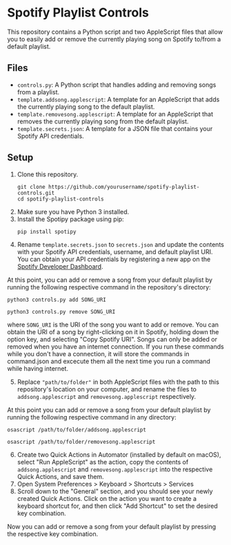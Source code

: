 # Spotify Playlist Controls

This repository contains a Python script and two AppleScript files that allow you to easily add or remove the currently playing song on Spotify to/from a default playlist.

## Files

- `controls.py`: A Python script that handles adding and removing songs from a playlist.
- `template.addsong.applescript`: A template for an AppleScript that adds the currently playing song to the default playlist.
- `template.removesong.applescript`: A template for an AppleScript that removes the currently playing song from the default playlist. 
- `template.secrets.json`: A template for a JSON file that contains your Spotify API credentials.

## Setup

1. Clone this repository. 
    ``` 
    git clone https://github.com/yourusername/spotify-playlist-controls.git
    cd spotify-playlist-controls 
    ```
2. Make sure you have Python 3 installed.
3. Install the Spotipy package using pip:
    ````
    pip install spotipy
    ````
4. Rename `template.secrets.json` to `secrets.json` and update the contents with your Spotify API credentials, username, and default playlist URI. You can obtain your API credentials by registering a new app on the [Spotify Developer Dashboard](https://developer.spotify.com/dashboard/applications). 

At this point, you can add or remove a song from your default playlist by running the following respective command in the repository's directory:
```
python3 controls.py add SONG_URI
```
```
python3 controls.py remove SONG_URI
```
where `SONG_URI` is the URI of the song you want to add or remove. You can obtain the URI of a song by right-clicking on it in Spotify, holding down the option key, and selecting "Copy Spotify URI". Songs can only be added or removed when you have an internet connection. If you run these commands while you don't have a connection, it will store the commands in command.json and excecute them all the next time you run a command while having internet.

5. Replace `"path/to/folder"` in both AppleScript files with the path to this repository's location on your computer, and rename the files to `addsong.applescript` and `removesong.applescript` respectively.

At this point you can add or remove a song from your default playlist by running the following respective command in any directory:
```
osascript /path/to/folder/addsong.applescript
```
```
osascript /path/to/folder/removesong.applescript
```

6. Create two Quick Actions in Automator (installed by default on macOS), select "Run AppleScript" as the action, copy the contents of `addsong.applescript` and `removesong.applescript` into the respective Quick Actions, and save them.
7. Open System Preferences > Keyboard > Shortcuts > Services
8. Scroll down to the "General" section, and you should see your newly created Quick Actions. Click on the action you want to create a keyboard shortcut for, and then click "Add Shortcut" to set the desired key combination.

Now you can add or remove a song from your default playlist by pressing the respective key combination.
